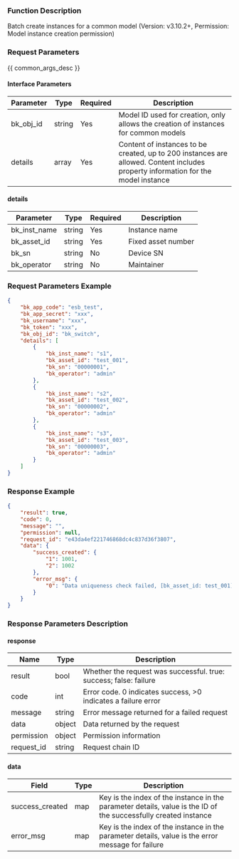### Function Description

Batch create instances for a common model (Version: v3.10.2+, Permission: Model instance creation permission)

### Request Parameters

{{ common_args_desc }}

#### Interface Parameters

| Parameter | Type   | Required | Description                                                  |
| --------- | ------ | -------- | ------------------------------------------------------------ |
| bk_obj_id | string | Yes      | Model ID used for creation, only allows the creation of instances for common models |
| details   | array  | Yes      | Content of instances to be created, up to 200 instances are allowed. Content includes property information for the model instance |

#### details

| Parameter    | Type   | Required | Description        |
| ------------ | ------ | -------- | ------------------ |
| bk_inst_name | string | Yes      | Instance name      |
| bk_asset_id  | string | Yes      | Fixed asset number |
| bk_sn        | string | No       | Device SN          |
| bk_operator  | string | No       | Maintainer         |

### Request Parameters Example

```json
{
    "bk_app_code": "esb_test",
    "bk_app_secret": "xxx",
    "bk_username": "xxx",
    "bk_token": "xxx",
    "bk_obj_id": "bk_switch",
    "details": [
        {
            "bk_inst_name": "s1",
            "bk_asset_id": "test_001",
            "bk_sn": "00000001",
            "bk_operator": "admin"
        },
        {
            "bk_inst_name": "s2",
            "bk_asset_id": "test_002",
            "bk_sn": "00000002",
            "bk_operator": "admin"
        },
        {
            "bk_inst_name": "s3",
            "bk_asset_id": "test_003",
            "bk_sn": "00000003",
            "bk_operator": "admin"
        }
    ]
}
```

### Response Example

```json
{
    "result": true,
    "code": 0,
    "message": "",
    "permission": null,
    "request_id": "e43da4ef221746868dc4c837d36f3807",
    "data": {
        "success_created": {
            "1": 1001,
            "2": 1002
        },
        "error_msg": {
            "0": "Data uniqueness check failed, [bk_asset_id: test_001] duplicate"
        }
    }
}
```

### Response Parameters Description

#### response

| Name       | Type   | Description                                                  |
| ---------- | ------ | ------------------------------------------------------------ |
| result     | bool   | Whether the request was successful. true: success; false: failure |
| code       | int    | Error code. 0 indicates success, >0 indicates a failure error |
| message    | string | Error message returned for a failed request                  |
| data       | object | Data returned by the request                                 |
| permission | object | Permission information                                       |
| request_id | string | Request chain ID                                             |

#### data

| Field           | Type | Description                                                  |
| --------------- | ---- | ------------------------------------------------------------ |
| success_created | map  | Key is the index of the instance in the parameter details, value is the ID of the successfully created instance |
| error_msg       | map  | Key is the index of the instance in the parameter details, value is the error message for failure |